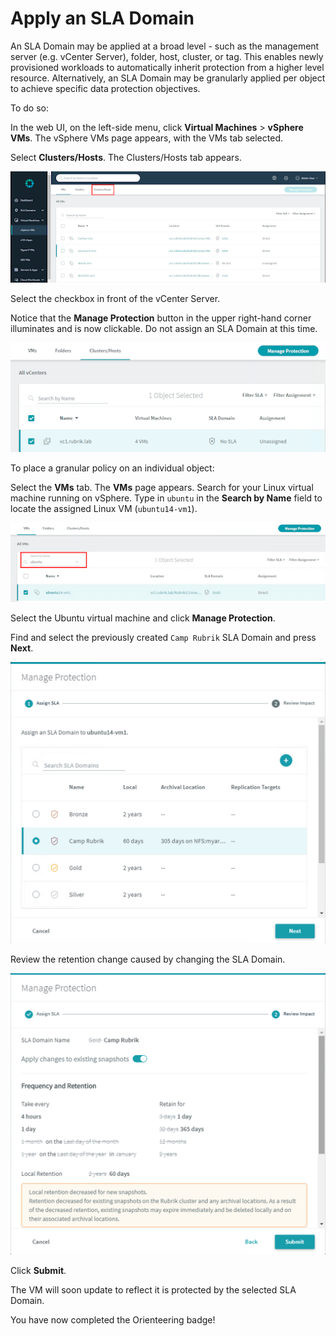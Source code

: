 # Apply an SLA Domain

An SLA Domain may be applied at a broad level - such as the management server (e.g. vCenter Server), folder, host, cluster, or tag. This enables newly provisioned workloads to automatically inherit protection from a higher level resource. Alternatively, an SLA Domain may be granularly applied per object to achieve specific data protection objectives.

To do so:

In the web UI, on the left-side menu, click **Virtual Machines** > **vSphere VMs**. The vSphere VMs page appears, with the VMs tab selected.

Select **Clusters/Hosts**. The Clusters/Hosts tab appears.

<p align="center">
<img src="../../images/image14.png">
</p>

Select the checkbox in front of the vCenter Server.

Notice that the **Manage Protection** button in the upper right-hand corner illuminates and is now clickable. Do not assign an SLA Domain at this time.

<p align="center">
<img src="../../images/image15.png">
</p>

To place a granular policy on an individual object:

Select the **VMs** tab. The **VMs** page appears. Search for your Linux virtual machine running on vSphere.  Type in `ubuntu` in the **Search by Name** field to locate the assigned Linux VM (`ubuntu14-vm1`).

<p align="center">
<img src="../../images/image17.png">
</p>

Select the Ubuntu virtual machine and click **Manage Protection**. 

Find and select the previously created `Camp Rubrik` SLA Domain and press **Next**.

<p align="center">
<img src="../../images/image18.png">
</p>

Review the retention change caused by changing the SLA Domain.

<p align="center">
<img src="../../images/image19.png">
</p>

Click **Submit**.

The VM will soon update to reflect it is protected by the selected SLA Domain.

You have now completed the Orienteering badge!